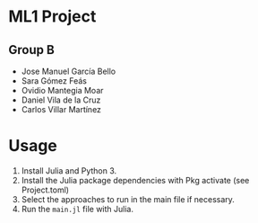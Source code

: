 
# ML1 Project

## Group B
- Jose Manuel García Bello
- Sara Gómez Feás
- Ovidio Mantegia Moar
- Daniel Vila de la Cruz
- Carlos Villar Martínez

# Usage

1. Install Julia and Python 3.
1. Install the Julia package dependencies with Pkg activate (see Project.toml)
1. Select the approaches to run in the main file if necessary.
1. Run the `main.jl` file with Julia.
